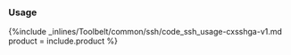 <!--  usedin: [ _legacy_docker/Toolbelt/ssh-v1.md, _maestro/Toolbelt/ssh-v1.md, _node/toolbelt/ssh-v1.md, _rails/Toolbelt/ssh-v1.md] -->


### Usage

{%include _inlines/Toolbelt/common/ssh/code_ssh_usage-cxsshga-v1.md  product = include.product %}
